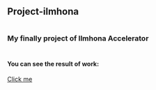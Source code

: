 # <h2>Project-ilmhona</h2>
# <h3>My finally project of Ilmhona Accelerator</h3>
# <h4>You can see the result of work:</h4>

<a href="https://mehrvarshodiev.github.io/project-ilmhona" target="_blank" title="project-ilmhona">Click me</a>

